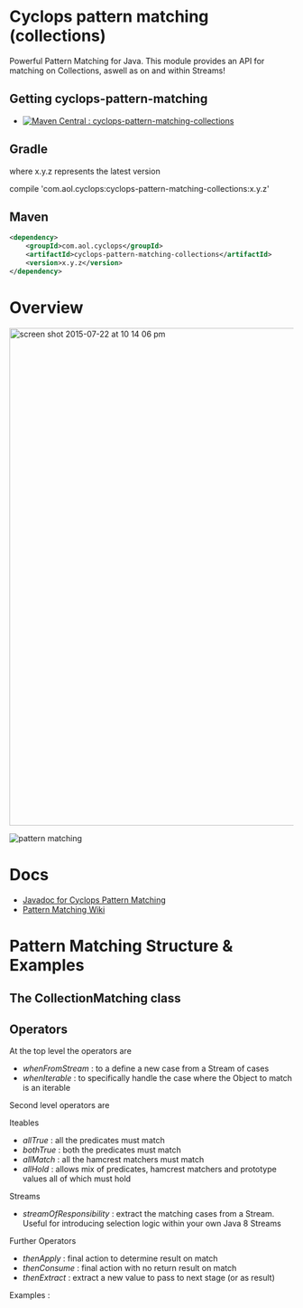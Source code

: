 # Cyclops pattern matching (collections)

Powerful Pattern Matching for Java. This module provides an API for matching on Collections, aswell as on and within Streams!

## Getting cyclops-pattern-matching

* [![Maven Central : cyclops-pattern-matching-collections](https://maven-badges.herokuapp.com/maven-central/com.aol.cyclops/cyclops-pattern-matching-collections/badge.svg)](https://maven-badges.herokuapp.com/maven-central/com.aol.cyclops/cyclops-pattern-matching-collections)


## Gradle

where x.y.z represents the latest version

compile 'com.aol.cyclops:cyclops-pattern-matching-collections:x.y.z'

## Maven

```xml
<dependency>
    <groupId>com.aol.cyclops</groupId>
    <artifactId>cyclops-pattern-matching-collections</artifactId>
    <version>x.y.z</version>
</dependency>
```
# Overview

<img width="880" alt="screen shot 2015-07-22 at 10 14 06 pm" src="https://cloud.githubusercontent.com/assets/9964792/8837606/0a2d9368-30bf-11e5-9690-eaa96bb56cc5.png">



![pattern matching](https://cloud.githubusercontent.com/assets/9964792/8334707/3827c1e2-1a91-11e5-87b1-604905a75ecb.png)
  
# Docs 
              

* [Javadoc for Cyclops Pattern Matching](http://www.javadoc.io/doc/com.aol.cyclops/cyclops-pattern-matching-collections/6.0.0)
* [Pattern Matching Wiki](https://github.com/aol/cyclops/wiki/Pattern-matching-:-Pattern-Matching-for-Java-8)

# Pattern Matching Structure & Examples


## The CollectionMatching class


## Operators

At the top level the operators are 

* *whenFromStream* : to a define a new case from a Stream of cases
* *whenIterable* : to specifically handle the case where the Object to match is an iterable

Second level operators are

Iteables 

* *allTrue* : all the predicates must match
* *bothTrue* : both the predicates must match
* *allMatch* : all the hamcrest matchers must match
* *allHold* : allows mix of predicates, hamcrest matchers and prototype values all of which must hold

Streams

* *streamOfResponsibility* : extract the matching cases from a Stream. Useful for introducing selection logic within your own Java 8 Streams

Further Operators 

* *thenApply* : final action to determine result on match
* *thenConsume* : final action with no return result on match
* *thenExtract* : extract a new value to pass to next stage (or as result)





Examples : 

